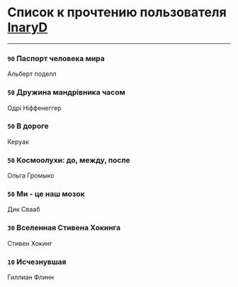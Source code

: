 # Список к прочтению пользователя [InaryD](http://vk.com/id56228374)
---

### `90` Паспорт человека мира
Альберт поделл

### `50` Дружина мандрiвника часом
Одрi Нiффенеггер

### `50` В дороге
Керуак

### `50` Космоолухи: до, между, после
Ольга Громыко

### `50` Ми - це наш мозок
Дик Свааб

### `30` Вселенная Стивена Хокинга
Стивен Хокинг

### `10` Исчезнувшая
Гиллиан Флинн

